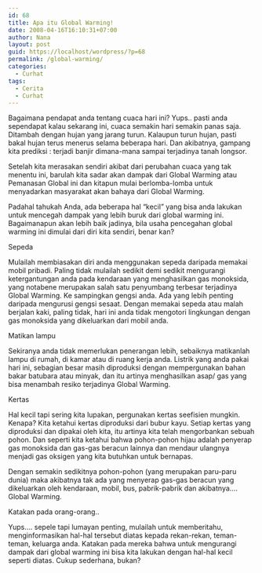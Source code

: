 ```yaml
---
id: 68
title: Apa itu Global Warming!
date: 2008-04-16T16:10:31+07:00
author: Nana
layout: post
guid: https://localhost/wordpress/?p=68
permalink: /global-warming/
categories:
  - Curhat
tags:
  - Cerita
  - Curhat
---
```

Bagaimana pendapat anda tentang cuaca hari ini? Yups.. pasti anda sependapat kalau sekarang ini, cuaca semakin hari semakin panas saja. Ditambah dengan hujan yang jarang turun. Kalaupun turun hujan, pasti bakal hujan terus menerus selama beberapa hari. Dan akibatnya, gampang kita prediksi : terjadi banjir dimana-mana sampai terjadinya tanah longsor.

Setelah kita merasakan sendiri akibat dari perubahan cuaca yang tak menentu ini, barulah kita sadar akan dampak dari Global Warming atau Pemanasan Global ini dan kitapun mulai berlomba-lomba untuk menyadarkan masyarakat akan bahaya dari Global Warming.

Padahal tahukah Anda, ada beberapa hal “kecil” yang bisa anda lakukan untuk mencegah dampak yang lebih buruk dari global warming ini. Bagaimanapun akan lebih baik jadinya, bila usaha pencegahan global warming ini dimulai dari diri kita sendiri, benar kan?

Sepeda

Mulailah membiasakan diri anda menggunakan sepeda daripada memakai mobil pribadi. Paling tidak mulailah sedikit demi sedikit mengurangi ketergantungan anda pada kendaraan yang menghasilkan gas monoksida, yang notabene merupakan salah satu penyumbang terbesar terjadinya Global Warming. Ke sampingkan gengsi anda. Ada yang lebih penting daripada mengurusi gengsi sesaat. Dengan memakai sepeda atau malah berjalan kaki, paling tidak, hari ini anda tidak mengotori lingkungan dengan gas monoksida yang dikeluarkan dari mobil anda.

Matikan lampu

Sekiranya anda tidak memerlukan penerangan lebih, sebaiknya matikanlah lampu di rumah, di kamar atau di ruang kerja anda. Listrik yang anda pakai hari ini, sebagian besar masih diproduksi dengan mempergunakan bahan bakar batubara atau minyak, dan itu artinya menghasilkan asap/ gas yang bisa menambah resiko terjadinya Global Warming.

Kertas

Hal kecil tapi sering kita lupakan, pergunakan kertas seefisien mungkin. Kenapa? Kita ketahui kertas diproduksi dari bubur kayu. Setiap kertas yang diproduksi dan dipakai oleh kita, itu artinya kita telah mengorbankan sebuah pohon. Dan seperti kita ketahui bahwa pohon-pohon hijau adalah penyerap gas monoksida dan gas-gas beracun lainnya dan mendaur ulangnya menjadi gas oksigen yang kita butuhkan untuk bernapas.

Dengan semakin sedikitnya pohon-pohon (yang merupakan paru-paru dunia) maka akibatnya tak ada yang menyerap gas-gas beracun yang dikeluarkan oleh kendaraan, mobil, bus, pabrik-pabrik dan akibatnya…. Global Warming.

Katakan pada orang-orang..

Yups…. sepele tapi lumayan penting, mulailah untuk memberitahu, menginformasikan hal-hal tersebut diatas kepada rekan-rekan, teman-teman, keluarga anda. Katakan pada mereka bahwa untuk mengurangi dampak dari global warming ini bisa kita lakukan dengan hal-hal kecil seperti diatas. Cukup sederhana, bukan?